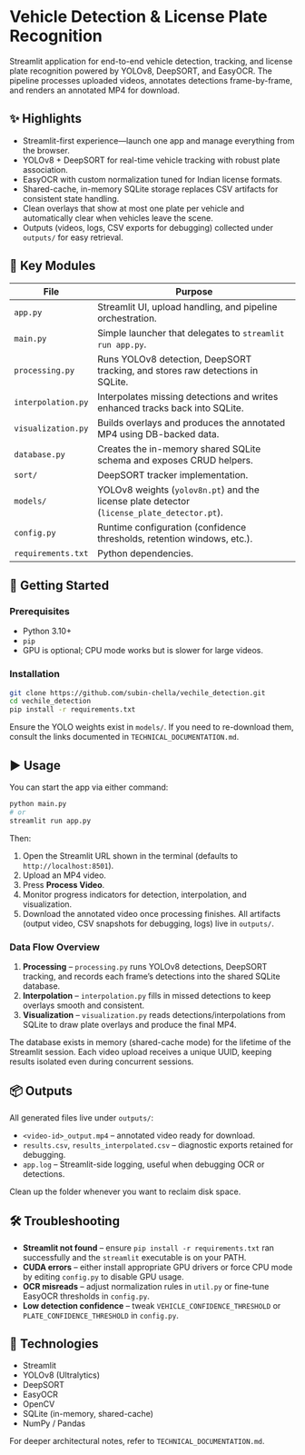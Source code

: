 # Vehicle Detection & License Plate Recognition

Streamlit application for end-to-end vehicle detection, tracking, and license plate recognition powered by YOLOv8, DeepSORT, and EasyOCR. The pipeline processes uploaded videos, annotates detections frame-by-frame, and renders an annotated MP4 for download.

## ✨ Highlights

* Streamlit-first experience—launch one app and manage everything from the browser.
* YOLOv8 + DeepSORT for real-time vehicle tracking with robust plate association.
* EasyOCR with custom normalization tuned for Indian license formats.
* Shared-cache, in-memory SQLite storage replaces CSV artifacts for consistent state handling.
* Clean overlays that show at most one plate per vehicle and automatically clear when vehicles leave the scene.
* Outputs (videos, logs, CSV exports for debugging) collected under `outputs/` for easy retrieval.

## 🧱 Key Modules

| File | Purpose |
| --- | --- |
| `app.py` | Streamlit UI, upload handling, and pipeline orchestration. |
| `main.py` | Simple launcher that delegates to `streamlit run app.py`. |
| `processing.py` | Runs YOLOv8 detection, DeepSORT tracking, and stores raw detections in SQLite. |
| `interpolation.py` | Interpolates missing detections and writes enhanced tracks back into SQLite. |
| `visualization.py` | Builds overlays and produces the annotated MP4 using DB-backed data. |
| `database.py` | Creates the in-memory shared SQLite schema and exposes CRUD helpers. |
| `sort/` | DeepSORT tracker implementation. |
| `models/` | YOLOv8 weights (`yolov8n.pt`) and the license plate detector (`license_plate_detector.pt`). |
| `config.py` | Runtime configuration (confidence thresholds, retention windows, etc.). |
| `requirements.txt` | Python dependencies. |

## 🚀 Getting Started

### Prerequisites

* Python 3.10+
* `pip`
* GPU is optional; CPU mode works but is slower for large videos.

### Installation

```bash
git clone https://github.com/subin-chella/vechile_detection.git
cd vechile_detection
pip install -r requirements.txt
```

Ensure the YOLO weights exist in `models/`. If you need to re-download them, consult the links documented in `TECHNICAL_DOCUMENTATION.md`.

## ▶️ Usage

You can start the app via either command:

```bash
python main.py
# or
streamlit run app.py
```

Then:

1. Open the Streamlit URL shown in the terminal (defaults to `http://localhost:8501`).
2. Upload an MP4 video.
3. Press **Process Video**.
4. Monitor progress indicators for detection, interpolation, and visualization.
5. Download the annotated video once processing finishes. All artifacts (output video, CSV snapshots for debugging, logs) live in `outputs/`.

### Data Flow Overview

1. **Processing** – `processing.py` runs YOLOv8 detections, DeepSORT tracking, and records each frame’s detections into the shared SQLite database.
2. **Interpolation** – `interpolation.py` fills in missed detections to keep overlays smooth and consistent.
3. **Visualization** – `visualization.py` reads detections/interpolations from SQLite to draw plate overlays and produce the final MP4.

The database exists in memory (shared-cache mode) for the lifetime of the Streamlit session. Each video upload receives a unique UUID, keeping results isolated even during concurrent sessions.

## 📦 Outputs

All generated files live under `outputs/`:

* `<video-id>_output.mp4` – annotated video ready for download.
* `results.csv`, `results_interpolated.csv` – diagnostic exports retained for debugging.
* `app.log` – Streamlit-side logging, useful when debugging OCR or detections.

Clean up the folder whenever you want to reclaim disk space.

## 🛠 Troubleshooting

* **Streamlit not found** – ensure `pip install -r requirements.txt` ran successfully and the `streamlit` executable is on your PATH.
* **CUDA errors** – either install appropriate GPU drivers or force CPU mode by editing `config.py` to disable GPU usage.
* **OCR misreads** – adjust normalization rules in `util.py` or fine-tune EasyOCR thresholds in `config.py`.
* **Low detection confidence** – tweak `VEHICLE_CONFIDENCE_THRESHOLD` or `PLATE_CONFIDENCE_THRESHOLD` in `config.py`.

## 🧰 Technologies

* Streamlit
* YOLOv8 (Ultralytics)
* DeepSORT
* EasyOCR
* OpenCV
* SQLite (in-memory, shared-cache)
* NumPy / Pandas

For deeper architectural notes, refer to `TECHNICAL_DOCUMENTATION.md`.
